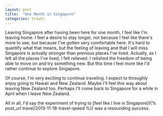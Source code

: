 ```yaml
---
layout: post
title:  "One Month in Singapore"
categories: travel
---
```


Leaving Singapore after having been here for one month, I feel like I'm leaving home. I feel a desire to stay longer, not because I feel like there's more to see, but because I've gotten very comfortable here. It's hard to quantify what that means, but the feeling of leaving and that I will miss Singapore is actually stronger than previous places I've lived. Actually, as I left all the places I've lived, I felt relieved. I relished the freedom of being able to move on and try something new. But this time I feel more like I'd rather continue to explore Singapore.

Of course, I'm very exciting to continue traveling. I expect to throughly enjoy going to Hawaii and New Zealand. Maybe I'll feel this way about leaving New Zealand too. Perhaps I'll come back to Singapore for a while in April when I leave New Zealand.

All in all, I'd say the experiment of trying to [feel like I live in Singapore]({% post_url travel/2013-11-18-travel-speed %}) was a resounding success.